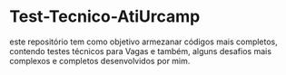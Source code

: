 # Test-Tecnico-AtiUrcamp
este repositório tem como objetivo armezanar códigos mais completos, contendo testes técnicos para Vagas e também, alguns desafios mais complexos e completos desenvolvidos por mim.
